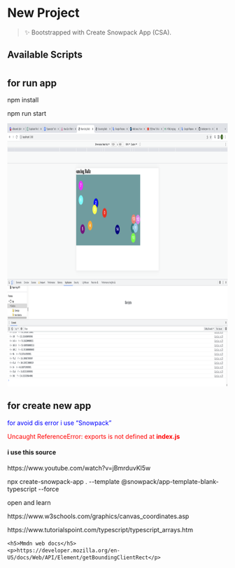 # New Project

> ✨ Bootstrapped with Create Snowpack App (CSA).

## Available Scripts

### 
<h1></h1>


<h2>for run app </h2>
<p>npm install</p>
<p>npm run start</p>
<img src="./public/game.png" alt="Game" width="1200" height="600">
<d/>
<h2>for create new app </h2>
<div>
    <p style="color:blue;">for avoid dis error i use <q>Snowpack</q></p>
    <p style="color:red;">Uncaught ReferenceError: exports is not defined at <b>index.js</b></p>
</div>

<h4>i use this source</h4>
<div>
    <p>https://www.youtube.com/watch?v=jBmrduvKl5w</p>
    <p>npx create-snowpack-app . --template @snowpack/app-template-blank-typescript --force</p>
    <p>open and learn</p>
    <p>https://www.w3schools.com/graphics/canvas_coordinates.asp</p>
    <p>https://www.tutorialspoint.com/typescript/typescript_arrays.htm<p>

    <h5>Mmdn web docs</h5>
    <p>https://developer.mozilla.org/en-US/docs/Web/API/Element/getBoundingClientRect</p>
</div>
